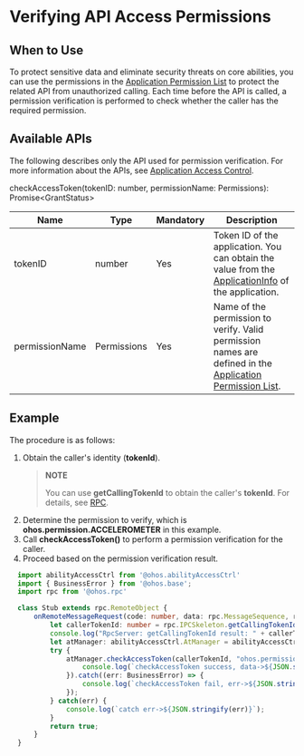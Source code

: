 # Verifying API Access Permissions

## When to Use

To protect sensitive data and eliminate security threats on core abilities, you can use the permissions in the [Application Permission List](permission-list.md) to protect the related API from unauthorized calling. Each time before the API is called, a permission verification is performed to check whether the caller has the required permission.

## Available APIs

The following describes only the API used for permission verification. For more information about the APIs, see [Application Access Control](../reference/apis/js-apis-abilityAccessCtrl.md).

checkAccessToken(tokenID: number, permissionName: Permissions): Promise&lt;GrantStatus&gt;

| Name  | Type                | Mandatory| Description                                      |
| -------- | -------------------  | ---- | ------------------------------------------ |
| tokenID   |  number   | Yes  | Token ID of the application. You can obtain the value from the [ApplicationInfo](../reference/apis/js-apis-bundleManager-applicationInfo.md) of the application.            |
| permissionName | Permissions | Yes  | Name of the permission to verify. Valid permission names are defined in the [Application Permission List](permission-list.md).|


## Example

The procedure is as follows:

1. Obtain the caller's identity (**tokenId**).
   > **NOTE**
   >
   > You can use **getCallingTokenId** to obtain the caller's **tokenId**. For details, see [RPC](../reference/apis/js-apis-rpc.md).
2. Determine the permission to verify, which is **ohos.permission.ACCELEROMETER** in this example.
3. Call **checkAccessToken()** to perform a permission verification for the caller.
4. Proceed based on the permission verification result.

```ts
  import abilityAccessCtrl from '@ohos.abilityAccessCtrl'
  import { BusinessError } from '@ohos.base';
  import rpc from '@ohos.rpc'

  class Stub extends rpc.RemoteObject {
      onRemoteMessageRequest(code: number, data: rpc.MessageSequence, reply: rpc.MessageSequence, option: rpc.MessageOption) {
          let callerTokenId: number = rpc.IPCSkeleton.getCallingTokenId();
          console.log("RpcServer: getCallingTokenId result: " + callerTokenId);
          let atManager: abilityAccessCtrl.AtManager = abilityAccessCtrl.createAtManager();
          try {
              atManager.checkAccessToken(callerTokenId, "ohos.permission.ACCELEROMETER").then((data: abilityAccessCtrl.GrantStatus) => {
                  console.log(`checkAccessToken success, data->${JSON.stringify(data)}`);
              }).catch((err: BusinessError) => {
                  console.log(`checkAccessToken fail, err->${JSON.stringify(err)}`);
              });
          } catch(err) {
              console.log(`catch err->${JSON.stringify(err)}`);
          }
          return true;
      }
  }
```
